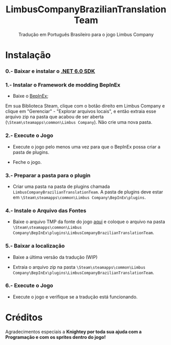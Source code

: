 <div align="center">
   
# LimbusCompanyBrazilianTranslationTeam
Tradução em Português Brasileiro para o jogo Limbus Company
</div>

# Instalação

### 0.- Baixar e instalar o [.NET 6.0 SDK](https://dotnet.microsoft.com/en-us/download/dotnet/thank-you/sdk-6.0.413-windows-x64-installer)

### 1.- Instalar o Framework de modding BepInEx

   - Baixe o [BepInEx](https://builds.bepinex.dev/projects/bepinex_be/674/BepInEx-Unity.IL2CPP-win-x64-6.0.0-be.674%2B82077ec.zip);

   Em sua Biblioteca Steam, clique com o botão direito em Limbus Company e clique em "Gerenciar" - "Explorar arquivos locais", e então extraia esse arquivo zip na pasta que acabou de ser aberta (``\Steam\steamapps\common\Limbus Company``). Não crie uma nova pasta.

### 2.- Execute o Jogo

   - Execute o jogo pelo menos uma vez para que o BepInEx possa criar a pasta de plugins.

   - Feche o jogo.

### 3.- Preparar a pasta para o plugin

   - Criar uma pasta na pasta de plugins chamada ``LimbusCompanyBrazilianTranslationTeam``. A pasta de plugins deve estar em ``\Steam\steamapps\common\Limbus Company\BepInEx\plugins``.

### 4.- Instale o Arquivo das Fontes

   - Baixe o arquivo TMP da fonte do jogo [aqui](https://drive.google.com/file/d/1ParLPAJk-zf0efy3k7PQhWJ2UWlKrfI5/view?usp=sharing) e coloque o arquivo na pasta ``\Steam\steamapps\common\Limbus Company\BepInEx\plugins\LimbusCompanyBrazilianTranslationTeam``.

### 5.- Baixar a localização

   - Baixe a última versão da tradução (WIP)

   - Extraia o arquivo zip na pasta ``\Steam\steamapps\common\Limbus Company\BepInEx\plugins\LimbusCompanyBrazilianTranslationTeam``.

### 6.- Execute o Jogo

   - Execute o jogo e verifique se a tradução está funcionando.

# Créditos
Agradecimentos especiais a <b>Knightey<b> por toda sua ajuda com a Programação e com os sprites dentro do jogo!
